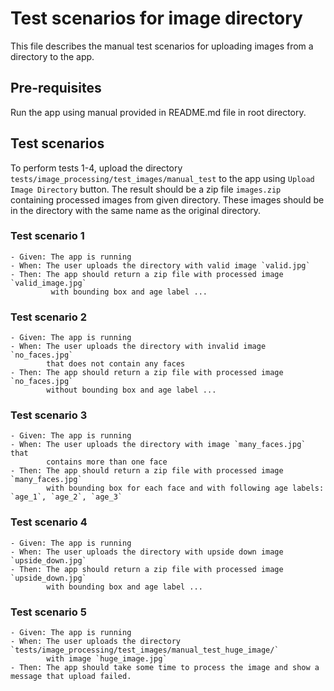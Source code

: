 # Test scenarios for image directory
This file describes the manual test scenarios for uploading images from a directory to the app.
## Pre-requisites
Run the app using manual provided in README.md file in root directory.
## Test scenarios
To perform tests 1-4, upload the directory `tests/image_processing/test_images/manual_test` to the app using
`Upload Image Directory` button.
The result should be a zip file `images.zip` containing processed images from given directory. These
images should be in the directory with the same name as the original directory. 
### Test scenario 1
    - Given: The app is running
    - When: The user uploads the directory with valid image `valid.jpg`
    - Then: The app should return a zip file with processed image `valid_image.jpg` 
             with bounding box and age label ...
### Test scenario 2
    - Given: The app is running
    - When: The user uploads the directory with invalid image `no_faces.jpg` 
            that does not contain any faces
    - Then: The app should return a zip file with processed image `no_faces.jpg` 
            without bounding box and age label ...
### Test scenario 3
    - Given: The app is running
    - When: The user uploads the directory with image `many_faces.jpg` that 
            contains more than one face
    - Then: The app should return a zip file with processed image `many_faces.jpg` 
            with bounding box for each face and with following age labels: `age_1`, `age_2`, `age_3`
### Test scenario 4
    - Given: The app is running
    - When: The user uploads the directory with upside down image `upside_down.jpg`
    - Then: The app should return a zip file with processed image `upside_down.jpg` 
            with bounding box and age label ...
### Test scenario 5
    - Given: The app is running
    - When: The user uploads the directory `tests/image_processing/test_images/manual_test_huge_image/` 
            with image `huge_image.jpg`
    - Then: The app should take some time to process the image and show a message that upload failed.